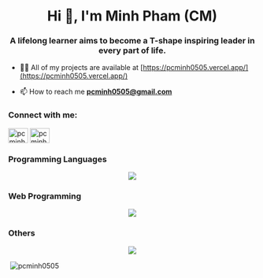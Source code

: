 <h1 align="center">Hi 👋, I'm Minh Pham (CM)</h1>
<h3 align="center">A lifelong learner aims to become a T-shape inspiring leader in every part of life.</h3>

- 👨‍💻 All of my projects are available at [https://pcminh0505.vercel.app/](https://pcminh0505.vercel.app/)

- 📫 How to reach me **pcminh0505@gmail.com**

<h3 align="left">Connect with me:</h3>
<p align="left">
<a href="https://linkedin.com/in/pcminh0505" target="blank"><img align="center" src="https://raw.githubusercontent.com/rahuldkjain/github-profile-readme-generator/master/src/images/icons/Social/linked-in-alt.svg" alt="pcminh0505" height="30" width="40" /></a>
<a href="https://kaggle.com/pcminh0505" target="blank"><img align="center" src="https://raw.githubusercontent.com/rahuldkjain/github-profile-readme-generator/master/src/images/icons/Social/kaggle.svg" alt="pcminh0505" height="30" width="40" /></a>
</p>

<h3 align="left">Programming Languages</h3>
<p align="center">
  <a href="https://skillicons.dev">
    <img src="https://skillicons.dev/icons?i=js,ts,go,py,java,swift,solidity,c,cpp" />
  </a>
</p>

<h3 align="left">Web Programming</h3>
<p align="center">
  <a href="https://skillicons.dev">
    <img src="https://skillicons.dev/icons?i=html,css,bootstrap,react,nextjs,graphql,spring,postgres,vercel" />
  </a>
</p>

<h3 align="left">Others</h3>
<p align="center">
  <a href="https://skillicons.dev">
    <img src="https://skillicons.dev/icons?i=tensorflow,figma,aws,firebase,gcp,vscode,visualstudio,androidstudio,arduino" />
  </a>
</p>

<p>&nbsp;<img align="center" src="https://github-readme-stats.vercel.app/api?username=pcminh0505&theme=ayu-mirage&show_icons=true&locale=en" alt="pcminh0505" /></p>


<!--START_SECTION:waka-->
<!--END_SECTION:waka-->

